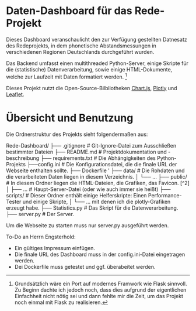 # Daten-Dashboard für das Rede-Projekt

Dieses Dashboard veranschaulicht den zur Verfügung gestellten Datnesatz des Redeprojekts, in dem phonetische Abstandsmessungen in verschiedenen Regionen Deutschlands durchgeführt wurden. 

Das Backend umfasst einen multithreaded Python-Server, einige Skripte für die (statistische) Datenverarbeitung, sowie einige HTML-Dokumente, welche zur Laufzeit mit Daten formatiert werden. [^1]

Dieses Projekt nutzt die Open-Source-Bilbliotheken [Chart.js](https://www.chartjs.org/), [Plotly](https://plotly.com/python/) und [Leaflet](https://leafletjs.com/). 

[^1]: Grundsätzlich wäre ein Port auf modernes Framwork wie Flask sinnvoll. Zu Beginn dachte ich jedoch noch, dass dies aufgrund der eigentlichen Einfachheit nicht nötig sei und dann fehlte mir die Zeit, um das Projekt noch einmal mit Flask zu realisieren.

# Übersicht und Benutzung

Die Ordnerstruktur des Projekts sieht folgendermaßen aus:

Rede-Dashboard/
├── .gitignore           # Git-Ignore-Datei zum Ausschließen bestimmter Dateien
├── README.md            # Projektdokumentation und -beschreibung
├── requirements.txt     # Die Abhängigkeiten des Python-Projekts
├──config.ini               # Die Konfigurationsdatei, die die finale URL der Webseite enthalten sollte.
├── Dockerfile           '
├── data/             # Die Rohdaten und die verarbeiteten Daten liegen in diesem Verzeichnis.
│   └── ...
├── public/              # In diesem Ordner liegen die HTML-Dateien, die Grafiken, das Favicon. [^2]
│   ├── ...         # Haupt-Server-Datei (oder wie auch immer sie heißt)
├── scripts/              # Dieser Ordner enthält einige Helferskripte: Einen Performance-Tester und einige Skripte,
│   └── ...                       mit denen ich die plotly-Grafiken erzeugt habe.
├── Statistics.py    # Das Skript für die Datenverarbeitung. 
├── server.py        # Der Server.

Um die Webseite zu starten muss nur server.py ausgeführt werden.

To-Do an Herrn Engsterhold:
- Ein gültiges Impressum einfügen. 
- Die finale URL des Dashboard muss in der config.ini-Datei eingetragen werden.
- Dei Dockerfile muss getestet und ggf. überabeitet werden.
